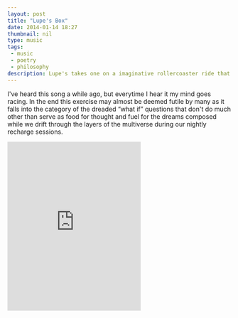 ```yaml
---
layout: post
title: "Lupe's Box"
date: 2014-01-14 18:27
thumbnail: nil
type: music
tags:
 - music
 - poetry
 - philosophy
description: Lupe's takes one on a imaginative rollercoaster ride that is quite intriguing.
---
```

I've heard this song a while ago, but everytime I hear it my mind goes racing.
In the end this exercise may almost be deemed futile by many as it falls into 
the category of the dreaded &ldquo;what if&rdquo; questions that don't do much
other than serve as food for thought and fuel for the dreams composed while we
drift through the layers of the multiverse during our nightly recharge 
sessions.
<div class="element spotify">
  <iframe src="https://embed.spotify.com/?uri=spotify:track:7hzj2RqJydKSIXPR2s2kfH" width="300" height="380" frameborder="0" allowtransparency="true"></iframe>
</div>
